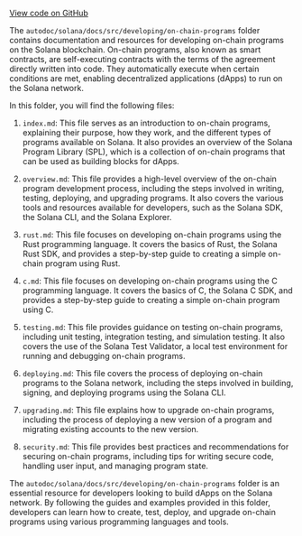 [View code on GitHub](https://github.com/solana-labs/solana/tree/master/na/docs/src/developing/on-chain-programs)

The `autodoc/solana/docs/src/developing/on-chain-programs` folder contains documentation and resources for developing on-chain programs on the Solana blockchain. On-chain programs, also known as smart contracts, are self-executing contracts with the terms of the agreement directly written into code. They automatically execute when certain conditions are met, enabling decentralized applications (dApps) to run on the Solana network.

In this folder, you will find the following files:

1. `index.md`: This file serves as an introduction to on-chain programs, explaining their purpose, how they work, and the different types of programs available on Solana. It also provides an overview of the Solana Program Library (SPL), which is a collection of on-chain programs that can be used as building blocks for dApps.

2. `overview.md`: This file provides a high-level overview of the on-chain program development process, including the steps involved in writing, testing, deploying, and upgrading programs. It also covers the various tools and resources available for developers, such as the Solana SDK, the Solana CLI, and the Solana Explorer.

3. `rust.md`: This file focuses on developing on-chain programs using the Rust programming language. It covers the basics of Rust, the Solana Rust SDK, and provides a step-by-step guide to creating a simple on-chain program using Rust.

4. `c.md`: This file focuses on developing on-chain programs using the C programming language. It covers the basics of C, the Solana C SDK, and provides a step-by-step guide to creating a simple on-chain program using C.

5. `testing.md`: This file provides guidance on testing on-chain programs, including unit testing, integration testing, and simulation testing. It also covers the use of the Solana Test Validator, a local test environment for running and debugging on-chain programs.

6. `deploying.md`: This file covers the process of deploying on-chain programs to the Solana network, including the steps involved in building, signing, and deploying programs using the Solana CLI.

7. `upgrading.md`: This file explains how to upgrade on-chain programs, including the process of deploying a new version of a program and migrating existing accounts to the new version.

8. `security.md`: This file provides best practices and recommendations for securing on-chain programs, including tips for writing secure code, handling user input, and managing program state.

The `autodoc/solana/docs/src/developing/on-chain-programs` folder is an essential resource for developers looking to build dApps on the Solana network. By following the guides and examples provided in this folder, developers can learn how to create, test, deploy, and upgrade on-chain programs using various programming languages and tools.
